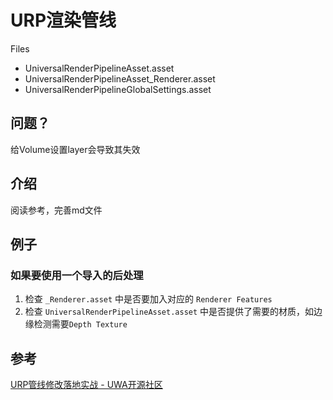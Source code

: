 # URP渲染管线
Files
- UniversalRenderPipelineAsset.asset
- UniversalRenderPipelineAsset_Renderer.asset
- UniversalRenderPipelineGlobalSettings.asset

## 问题？
给Volume设置layer会导致其失效

## 介绍
阅读参考，完善md文件

## 例子

### 如果要使用一个导入的后处理

1. 检查 `_Renderer.asset` 中是否要加入对应的 `Renderer Features`
2. 检查 `UniversalRenderPipelineAsset.asset` 中是否提供了需要的材质，如边缘检测需要`Depth Texture`

## 参考
[URP管线修改落地实战 - UWA开源社区](https://edu.uwa4d.com/course-intro/0/489?entrance=3)